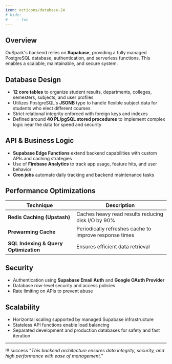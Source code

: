 ```yaml
---
icon: octicons/database-24
# hide:
#    - toc
---
```

## Overview

OuSpark's backend relies on **Supabase**, providing a fully managed PostgreSQL database, authentication, and serverless functions. This enables a scalable, maintainable, and secure system.

## Database Design

- **12 core tables** to organize student results, departments, colleges, semesters, subjects, and user profiles
- Utilizes PostgreSQL's **JSONB** type to handle flexible subject data for students who elect different courses
- Strict relational integrity enforced with foreign keys and indexes
- Defined around **40 PL/pgSQL stored procedures** to implement complex logic near the data for speed and security

## API & Business Logic

- **Supabase Edge Functions** extend backend capabilities with custom APIs and caching strategies
- Use of **Firebase Analytics** to track app usage, feature hits, and user behavior
- __Cron jobs__ automate daily tracking and backend maintenance tasks

## Performance Optimizations

| **Technique** | **Description** |
|-----------|-------------|
| **Redis Caching (Upstash)** | Caches heavy read results reducing disk I/O by 90% |
| **Prewarming Cache** | Periodically refreshes cache to improve response times |
| **SQL Indexing & Query Optimization** | Ensures efficient data retrieval |

## Security

- Authentication using **Supabase Email Auth** and **Google OAuth Provider**
- Database row-level security and access policies
- Rate limiting on APIs to prevent abuse

## Scalability

- Horizontal scaling supported by managed Supabase infrastructure
- Stateless API functions enable load balancing
- Separated development and production databases for safety and fast iteration


---

!!! success "*This backend architecture ensures data integrity, security, and high performance with ease of management.*"
